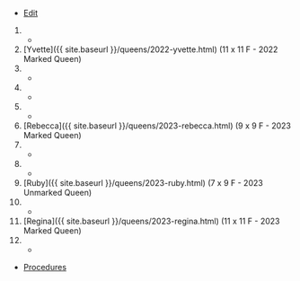 * [Edit](https://github.com/joejcollins/rhapsody-angel/edit/master/_includes/apiary.md)

1. -
2. [Yvette]({{ site.baseurl }}/queens/2022-yvette.html) (11 x 11 F - 2022 Marked Queen)
3. -
4. -
5. -
6. [Rebecca]({{ site.baseurl }}/queens/2023-rebecca.html) (9 x 9 F - 2023 Marked Queen)
7. -
8. -
9. [Ruby]({{ site.baseurl }}/queens/2023-ruby.html) (7 x 9 F - 2023 Unmarked Queen)
10. -
11. [Regina]({{ site.baseurl }}/queens/2023-regina.html) (11 x 11 F - 2023 Marked Queen)
12. -

* [Procedures](https://github.com/joejcollins/rhapsody-angel/raw/master/book/00Book.pdf)
